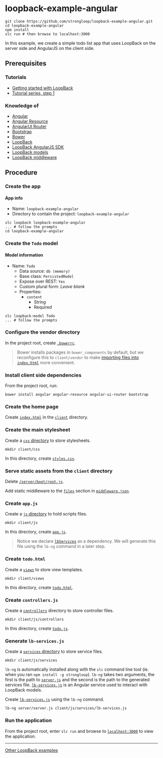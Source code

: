 # loopback-example-angular

```
git clone https://github.com/strongloop/loopback-example-angular.git
cd loopback-example-angular
npm install
slc run # then browse to localhost:3000
```

In this example, we create a simple todo list app that uses LoopBack on the
server side and AngularJS on the client side.

## Prerequisites

### Tutorials

- [Getting started with LoopBack](https://github.com/strongloop/loopback-getting-started)
- [Tutorial series, step 1](https://github.com/strongloop/loopback-example#the-basics)

### Knowledge of

- [Angular](https://angularjs.org/)
- [Angular Resource](https://docs.angularjs.org/api/ngResource/service/$resource)
- [AngularUI Router](https://github.com/angular-ui/ui-router)
- [Bootstrap](http://getbootstrap.com/)
- [Bower](http://bower.io/)
- [LoopBack](http://loopback.io/)
- [LoopBack AngularJS SDK](http://docs.strongloop.com/display/LB/AngularJS+JavaScript+SDK)
- [LoopBack models](http://docs.strongloop.com/display/LB/Defining+models)
- [LoopBack middleware](http://docs.strongloop.com/display/LB/Defining+middleware)

## Procedure

### Create the app

#### App info

- Name: `loopback-example-angular`
- Directory to contain the project: `loopback-example-angular`

```
slc loopback loopback-example-angular
... # follow the prompts
cd loopback-example-angular
```

### Create the `Todo` model

#### Model information

- Name: `Todo`
  - Data source: `db (memory)`
  - Base class: `PersistedModel`
  - Expose over REST: `Yes`
  - Custom plural form: *Leave blank*
  - Properties:
    - `content`
      - String
      - Required

```
slc loopback:model Todo
... # follow the prompts
```

### Configure the vendor directory

In the project root, create [`.bowerrc`](/.bowerrc).

>Bower installs packages in `bower_components` by default, but we reconfigure
this to `client/vendor` to make [importing files into `index.html`](/client/index.html#L33-L37)
more convenient.

### Install client side dependencies

From the project root, run:

```
bower install angular angular-resource angular-ui-router bootstrap
```

### Create the home page

Create [`index.html`](/client/index.html) in the [`client`](/client) directory.

### Create the main stylesheet

Create a [`css` directory](/client/css) to store stylesheets.

```
mkdir client/css
```

In this directory, create [`styles.css`](/client/css/styles.css).

### Serve static assets from the `client` directory

Delete [`/server/boot/root.js`](/server/boot/root.js).

Add static middleware to the [`files`](/server/middleware.json#L17-L19) section
in [`middleware.json`](/server/middleware.json).

### Create `app.js`

Create a [`js` directory](/client/js) to hold scripts files.

```
mkdir client/js
```

In this directory, create [`app.js`](/client/js/app.js).

>Notice we declare [`lbServices`](/client/js/app.js#L3) as a dependency. We
will generate this file using the `lb-ng` command in a later step.

### Create `todo.html`

Create a [`views`](/client/views) to store view templates.

```
mkdir client/views
```

In this directory, create [`todo.html`](/client/views/todo.html).

### Create `controllers.js`

Create a [`controllers`](/client/js/controllers) directory to store controller
files.

```
mkdir client/js/controllers
```

In this directory, create [`todo.js`](/client/js/controllers/todo.js).

### Generate `lb-services.js`

Create a [`services` directory](/client/js/services) to store service files.

```
mkdir client/js/services
```

`lb-ng` is automatically installed along with the `slc` command line tool (ie.
when you ran `npm install -g strongloop`). `lb-ng` takes two arguments, the
first is the path to [`server.js`](/server/server.js) and the second is the path
to the generated services file. [`lb-services.js`](/client/js/services/lb-services.js)
is an Angular service used to interact with LoopBack models.

Create [`lb-services.js`](/client/js/services/lb-services.js) using the `lb-ng`
command.

```
lb-ng server/server.js client/js/services/lb-services.js
```

### Run the application

From the project root, enter `slc run` and browse to
[`localhost:3000`][localhost] to view the application.

---

[Other LoopBack examples][loopback-example]

[localhost]: http://localhost:3000
[loopback-example]: https://github.com/strongloop/loopback-example
